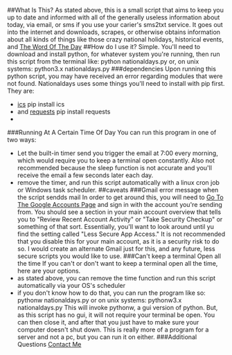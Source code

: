 ##What Is This?
As stated above, this is a small script that aims to keep you up to date and informed with all of the generally useless information about today, via email, or sms if you use your carier's sms2txt service. It goes out into the internet and downloads, scrapes, or otherwise obtains information about all kinds of things like those crazy national holidays, historical events, and [The Word Of The Day](https://www.merriam-webster.com/word-of-the-day)
##How do I use it?
Simple. You'll need to download and install python, for whatever system you're running, then run this script from the terminal like:
python nationaldays.py
or, on unix systems:
python3.x nationaldays.py
###dependencies
Upon running this python script, you may have received an error regarding modules that were not found. Nationaldays uses some things you'll need to install with pip first. They are:
* [ics](https://pypi.org/project/ics/)
pip install ics
* and [requests](https://pypi.org/project/requests/)
pip install requests
* 
###Running At A Certain Time Of Day
You can run this program in one of two ways:
* Let the built-in timer send you trigger the email at 7:00 every morning, which would require you to keep a terminal open constantly. Also not recommended because the sleep function is not accurate and you'll receive the email a few seconds later each day.
* remove the timer, and run this script automatically with a linux cron job or Windows task scheduler.
##caveats
###Gmail error message when the script sendds mail
In order to get around this, you will need to [Go To The Google Accounts Page](https://accounts.google.com) and sign in with the account you're sending from. You should see a section in your main account overview that tells you to "Review Recent Account Activity" or "Take Security Checkup" or something of that sort. Essentially, you'll want to look around until yu find the setting called "Less Secure App Access."
It is not recommended that you disable this for your main account, as it is a security risk to do so. I would create an alternate Gmail just for this, and any future, less secure scripts you would like to use.
###Can't keep a terminal Open all the time
If you can't or don't want to keep a terminal open all the time, here are your options.
* as stated above, you can remove the time function and run this script automatically via your OS's scheduler
* if you don't know how to do that, you can run the program like so:
pythonw nationaldays.py
or on unix systems:
pythonw3.x nationaldays.py
This will invoke pythonw, a gui version of python. But, as this script has no gui, it will not require your terminal be open. You can then close it, and after that you just have to make sure your computer doesn't shut down. 
This is really more of a program for a server and not a pc, but you can run it on either.
###Additional Questions
[Contact Me](mailto:quantomrush34@icloud.com)